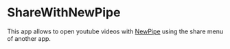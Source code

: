 ShareWithNewPipe
================

This app allows to open youtube videos with [NewPipe](https://github.com/theScrabi/NewPipe) using the share menu of another app.
